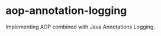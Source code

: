 aop-annotation-logging
======================

Implementing AOP combined with Java Annotations Logging.
